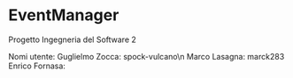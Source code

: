 # EventManager
Progetto Ingegneria del Software 2

Nomi utente:
Guglielmo Zocca: spock-vulcano\n
Marco Lasagna: marck283
Enrico Fornasa:
